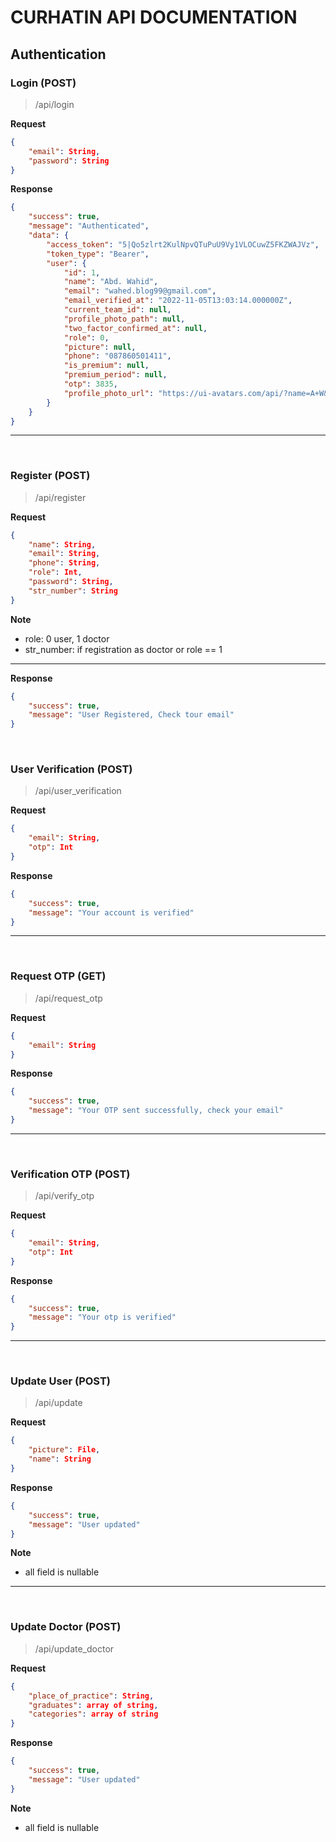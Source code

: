 # CURHATIN API DOCUMENTATION


## Authentication
### Login (POST)
>/api/login

**Request**
```json 
{
    "email": String,
    "password": String
}
```

**Response**
```json
{
    "success": true,
    "message": "Authenticated",
    "data": {
        "access_token": "5|Qo5zlrt2KulNpvQTuPuU9Vy1VLOCuwZ5FKZWAJVz",
        "token_type": "Bearer",
        "user": {
            "id": 1,
            "name": "Abd. Wahid",
            "email": "wahed.blog99@gmail.com",
            "email_verified_at": "2022-11-05T13:03:14.000000Z",
            "current_team_id": null,
            "profile_photo_path": null,
            "two_factor_confirmed_at": null,
            "role": 0,
            "picture": null,
            "phone": "087860501411",
            "is_premium": null,
            "premium_period": null,
            "otp": 3835,
            "profile_photo_url": "https://ui-avatars.com/api/?name=A+W&color=7F9CF5&background=EBF4FF"
        }
    }
}
```
***
<br/>

### Register (POST)
>/api/register

**Request**
```json 
{
    "name": String,
    "email": String,
    "phone": String,
    "role": Int,
    "password": String,
    "str_number": String
}
```
**Note**
- role: 0 user, 1 doctor
- str_number: if registration as doctor or role == 1

***

**Response**
```json
{
    "success": true,
    "message": "User Registered, Check tour email"
}
```

<br/>

### User Verification (POST)
>/api/user_verification

**Request**
```json 
{
    "email": String,
    "otp": Int
}
```

**Response**
```json
{
    "success": true,
    "message": "Your account is verified"
}
```
***
<br/>

### Request OTP (GET)
>/api/request_otp

**Request**
```json 
{
    "email": String
}
```

**Response**
```json
{
    "success": true,
    "message": "Your OTP sent successfully, check your email"
}
```
***
<br/>

### Verification OTP (POST)
>/api/verify_otp

**Request**
```json 
{
    "email": String,
    "otp": Int
}
```

**Response**
```json
{
    "success": true,
    "message": "Your otp is verified"
}
```
***

<br/>

### Update User (POST)
>/api/update

**Request**
```json 
{
    "picture": File,
    "name": String
}
```

**Response**
```json
{
    "success": true,
    "message": "User updated"
}
```

**Note**
- all field is nullable

***

<br/>

### Update Doctor (POST)
>/api/update_doctor

**Request**
```json 
{
    "place_of_practice": String,
    "graduates": array of string,
    "categories": array of string
}
```

**Response**
```json
{
    "success": true,
    "message": "User updated"
}
```

**Note**
- all field is nullable

